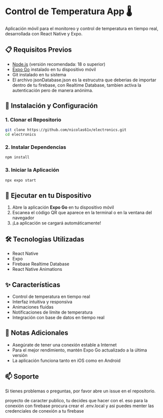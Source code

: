 # Control de Temperatura App 🌡️

Aplicación móvil para el monitoreo y control de temperatura en tiempo real, desarrollada con React Native y Expo.

## 📋 Requisitos Previos

- [Node.js](https://nodejs.org/en) (versión recomendada: 18 o superior)
- [Expo Go](https://expo.dev/client) instalado en tu dispositivo móvil
- Git instalado en tu sistema
- El archivo jsonDatabase.json es la estrucutra que deberias de importar dentro de tu firebase, con Realtime Database, tambien activa la autenticación pero de manera anónima. 

## 🚀 Instalación y Configuración

### 1. Clonar el Repositorio

```bash
git clone https://github.com/nicolas61v/electronics.git
cd electronics
```

### 2. Instalar Dependencias

```bash
npm install
```

### 3. Iniciar la Aplicación

```bash
npx expo start
```

## 📱 Ejecutar en tu Dispositivo

1. Abre la aplicación **Expo Go** en tu dispositivo móvil
2. Escanea el código QR que aparece en la terminal o en la ventana del navegador
3. ¡La aplicación se cargará automáticamente!

## 🛠️ Tecnologías Utilizadas

- React Native
- Expo
- Firebase Realtime Database
- React Native Animations

## ✨ Características

- Control de temperatura en tiempo real
- Interfaz intuitiva y responsiva
- Animaciones fluidas
- Notificaciones de límite de temperatura
- Integración con base de datos en tiempo real

## 📝 Notas Adicionales

- Asegúrate de tener una conexión estable a Internet
- Para el mejor rendimiento, mantén Expo Go actualizado a la última versión
- La aplicación funciona tanto en iOS como en Android

## 📫 Soporte

Si tienes problemas o preguntas, por favor abre un issue en el repositorio.

proyecto de caracter publico, tu decides que hacer con el. eso para la conexión con firebase procura crear el .env.local y asi puedes menter las credenciales de conexión a tu firebase

